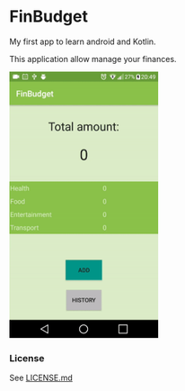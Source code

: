 # FinBudget

My first app to learn android and Kotlin.

This application allow manage your finances.

<img src="screen.gif" width="265" height="473" alt="Screen from application, gif">

### License

See [LICENSE.md](LICENSE.md)
